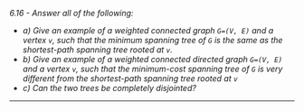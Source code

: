 *6.16 - Answer all of the following:*
- *a) Give an example of a weighted connected graph `G=(V, E)` and a vertex `v`, such that the minimum spanning tree of `G` is the same as the shortest-path spanning tree rooted at `v`.*
- *b) Give an example of a weighted connected directed graph `G=(V, E)` and a vertex `v`, such that the minimum-cost spanning tree of `G` is very different from the shortest-path spanning tree rooted at `v`*
- *c) Can the two trees be completely disjointed?*
***
